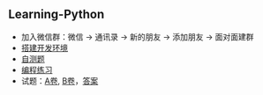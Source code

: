 ## Learning-Python
- 加入微信群：微信 -> 通讯录 -> 新的朋友 -> 添加朋友 -> 面对面建群
- [搭建开发环境](https://github.com/wu-wenxiang/Training-Python-Public/blob/master/doc/Python-Dev-Env.pdf)
- [自测题](https://github.com/wu-wenxiang/Training-Python-Public/blob/master/doc/Python-Questions.md)
- [编程练习](https://github.com/wu-wenxiang/Training-Python-Public/blob/master/doc/python-exec-public.txt)
- 试题：[A卷](https://github.com/wu-wenxiang/Training-Python/blob/master/Case/DongFangRuiTong/Python-25-A.docx), [B卷](https://github.com/wu-wenxiang/Training-Python/blob/master/Case/DongFangRuiTong/Python-25-B.docx)，[答案](https://github.com/wu-wenxiang/Training-Python/blob/master/Case/DongFangRuiTong/Python%E8%AF%95%E9%A2%98%E7%AD%94%E6%A1%88.txt)